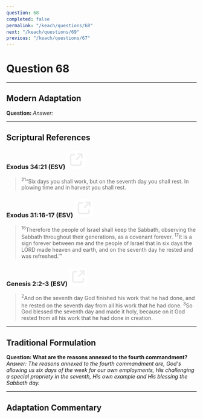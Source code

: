 ```yaml
---
question: 68
completed: false
permalink: "/keach/questions/68"
next: "/keach/questions/69"
previous: "/keach/questions/67"
---
```

# Question 68
---
## Modern Adaptation
<strong>
    Question:
</strong>

<em>
    Answer:
</em>

---
## Scriptural References
### Exodus 34:21 (ESV) <a href="https://biblegateway.com/passage/?search=Exodus+34%3A21&version=ESV"><img src="/assets/svg/link.svg"/></a>
> <sup>21</sup>“Six days you shall work, but on the seventh day you shall rest. In plowing time and in harvest you shall rest.

### Exodus 31:16-17 (ESV) <a href="https://biblegateway.com/passage/?search=Exodus+31%3A16-17&version=ESV"><img src="/assets/svg/link.svg"/></a>
> <sup>16</sup>Therefore the people of Israel shall keep the Sabbath, observing the Sabbath throughout their generations, as a covenant forever.
> <sup>17</sup>It is a sign forever between me and the people of Israel that in six days the LORD made heaven and earth, and on the seventh day he rested and was refreshed.’”

### Genesis 2:2-3 (ESV) <a href="https://biblegateway.com/passage/?search=Genesis+2%3A2-3&version=ESV"><img src="/assets/svg/link.svg"/></a>
> <sup>2</sup>And on the seventh day God finished his work that he had done, and he rested on the seventh day from all his work that he had done.
> <sup>3</sup>So God blessed the seventh day and made it holy, because on it God rested from all his work that he had done in creation.

---
## Traditional Formulation
<strong>
    Question: What are the reasons annexed to the fourth commandment?
</strong>

<em>
    Answer: The reasons annexed to the fourth commandment are, God's allowing us six days of the week for our own employments, His challenging a special propriety in the seventh, His own example and His blessing the Sabbath day.
</em>

---
## Adaptation Commentary
